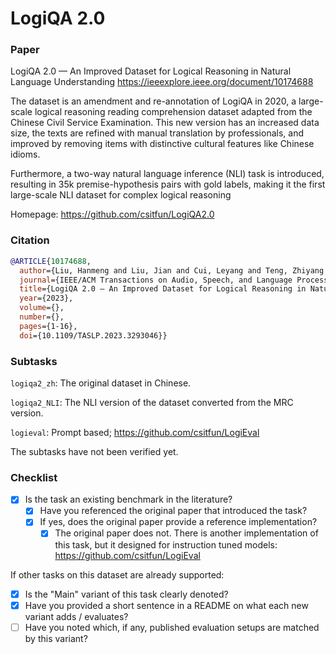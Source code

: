 # LogiQA 2.0

### Paper

LogiQA 2.0 — An Improved Dataset for Logical Reasoning in Natural Language Understanding https://ieeexplore.ieee.org/document/10174688


The dataset is an amendment and re-annotation of LogiQA in 2020, a large-scale logical reasoning reading comprehension dataset adapted from the Chinese Civil Service Examination. This new version has an increased data size, the texts are refined with manual translation by professionals, and improved by removing items with distinctive cultural features like Chinese idioms.

Furthermore, a two-way natural language inference (NLI) task is introduced, resulting in 35k premise-hypothesis pairs with gold labels, making it the first large-scale NLI dataset for complex logical reasoning

Homepage: https://github.com/csitfun/LogiQA2.0

### Citation

```bibtex
@ARTICLE{10174688,
  author={Liu, Hanmeng and Liu, Jian and Cui, Leyang and Teng, Zhiyang and Duan, Nan and Zhou, Ming and Zhang, Yue},
  journal={IEEE/ACM Transactions on Audio, Speech, and Language Processing},
  title={LogiQA 2.0 — An Improved Dataset for Logical Reasoning in Natural Language Understanding},
  year={2023},
  volume={},
  number={},
  pages={1-16},
  doi={10.1109/TASLP.2023.3293046}}
```

### Subtasks

`logiqa2_zh`: The original dataset in Chinese.

`logiqa2_NLI`: The NLI version of the dataset converted from the MRC version.

`logieval`: Prompt based; https://github.com/csitfun/LogiEval

The subtasks have not been verified yet.

### Checklist

* [x] Is the task an existing benchmark in the literature?
  * [x] Have you referenced the original paper that introduced the task?
  * [x] If yes, does the original paper provide a reference implementation?
    * [x] The original paper does not. There is another implementation of this task, but it designed for instruction tuned models: https://github.com/csitfun/LogiEval

If other tasks on this dataset are already supported:
* [x] Is the "Main" variant of this task clearly denoted?
* [x] Have you provided a short sentence in a README on what each new variant adds / evaluates?
* [ ] Have you noted which, if any, published evaluation setups are matched by this variant?
